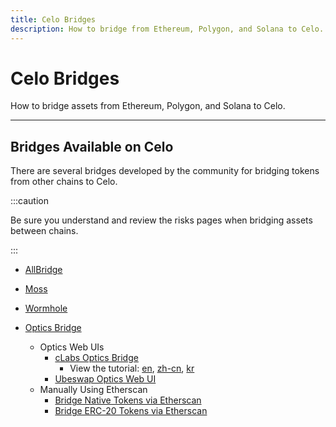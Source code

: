 ```yaml
---
title: Celo Bridges
description: How to bridge from Ethereum, Polygon, and Solana to Celo.
---
```


# Celo Bridges

How to bridge assets from Ethereum, Polygon, and Solana to Celo.

___

## Bridges Available on Celo

There are several bridges developed by the community for bridging tokens from other chains to Celo.

:::caution

Be sure you understand and review the risks pages when bridging assets between chains.

:::

* [AllBridge](https://app.allbridge.io/bridge?from=ETH&to=POL&asset=USDC) 
* [Moss](https://bridge.moss.earth/)
* [Wormhole](https://www.portalbridge.com/#/transfer)

* [Optics Bridge](/bridge/optics/)
  * Optics Web UIs
    * [cLabs Optics Bridge](https://optics.app)
      * View the tutorial: [en](/bridge/optics/gui), [zh-cn](/bridge/optics/gui-zh-cn), [kr](bridge/optics/gui-kr)
    * [Ubeswap Optics Web UI](https://app.ubeswap.org/#/bridge)
  * Manually Using Etherscan
    * [Bridge Native Tokens via Etherscan](/bridge/etherscan/native-assets.md)
    * [Bridge ERC-20 Tokens via Etherscan](/bridge/etherscan/tokens.md)
